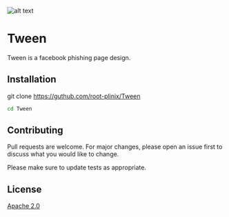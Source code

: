 ![alt text](20210310_141426.png)
# Tween

Tween is a facebook phishing page design.

## Installation

git clone https://guthub.com/root-plinix/Tween

```bash
cd Tween
```

## Contributing
Pull requests are welcome. For major changes, please open an issue first to discuss what you would like to change.

Please make sure to update tests as appropriate.

## License
[Apache 2.0](https://choosealicense.com/licenses/apache/)
